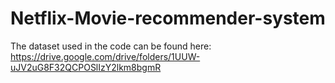 # Netflix-Movie-recommender-system
The dataset used in the code can be found here: https://drive.google.com/drive/folders/1UUW-uJV2uG8F32QCPOSlIzY2lkm8bgmR
